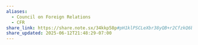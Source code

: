 ```yaml
---
aliases:
  - Council on Foreign Relations
  - CFR
share_link: https://share.note.sx/34kkp58p#pH1klPSCLeXbr38yQB+r2CfzkQ6bVWj+1s0fpjiQZx8
share_updated: 2025-06-12T21:48:29-07:00
---
```


